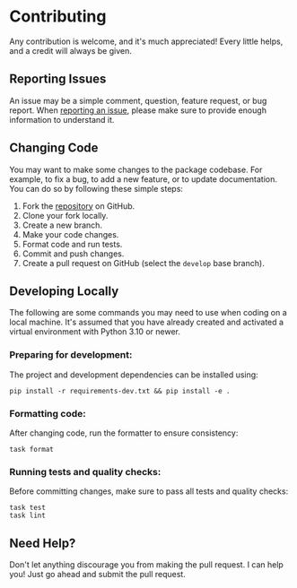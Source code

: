 # Contributing

Any contribution is welcome, and it's much appreciated! Every little helps, and a credit
will always be given.

## Reporting Issues

An issue may be a simple comment, question, feature request, or bug report.
When [reporting an issue](https://github.com/mhalshehri/luhn-validator/issues/new), please
make sure to provide enough information to understand it.

## Changing Code

You may want to make some changes to the package codebase. For example, to fix a bug, to
add a new feature, or to update documentation. You can do so by following these simple
steps:

1. Fork the [repository](https://github.com/mhalshehri/luhn-validator) on GitHub.
2. Clone your fork locally.
3. Create a new branch.
4. Make your code changes.
5. Format code and run tests.
6. Commit and push changes.
7. Create a pull request on GitHub (select the `develop` base branch).

## Developing Locally

The following are some commands you may need to use when coding on a local machine. It's
assumed that you have already created and activated a virtual environment with Python
3.10 or newer.

### Preparing for development:

The project and development dependencies can be installed using:

```shell
pip install -r requirements-dev.txt && pip install -e .
```

### Formatting code:

After changing code, run the formatter to ensure consistency:

```shell
task format
```

### Running tests and quality checks:

Before committing changes, make sure to pass all tests and quality checks:

```shell
task test
task lint
```

## Need Help?

Don't let anything discourage you from making the pull request. I can help you! Just go
ahead and submit the pull request.

